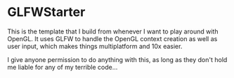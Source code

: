 GLFWStarter
===========

This is the template that I build from whenever I want to play around with OpenGL.
It uses GLFW to handle the OpenGL context creation as well as user input, which makes things multiplatform and 10x easier.


I give anyone permission to do anything with this, as long as they don't hold me liable for any of my terrible code...
